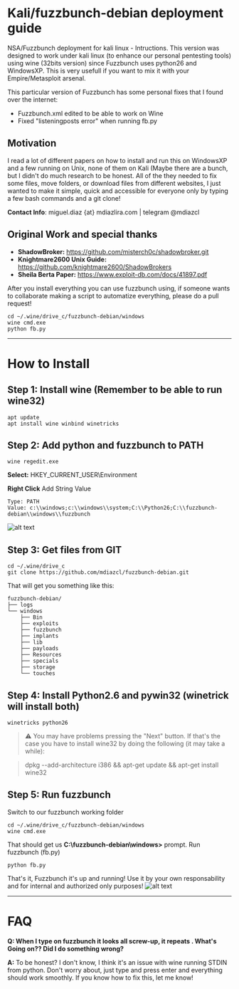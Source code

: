 # Kali/fuzzbunch-debian deployment guide
NSA/Fuzzbunch deployment for kali linux - Intructions. This version was designed to work under kali linux (to enhance our personal pentesting tools) using wine (32bits version) since Fuzzbunch uses python26 and WindowsXP. This is very usefull if you want to mix it with your Empire/Metasploit arsenal.

This particular version of Fuzzbunch has some personal fixes that I found over the internet:
 - Fuzzbunch.xml edited to be able to work on Wine
 - Fixed "listeningposts error" when running fb.py

## Motivation
I read a lot of different papers on how to install and run this on WindowsXP and a few running on Unix, none of them on Kali (Maybe there are a bunch, but I didn't do much research to be honest. All of the they needed to fix some files, move folders, or download files from different websites, I just wanted to make it simple, quick and accessible for everyone only by typing a few bash commands and a git clone!

**Contact Info**: miguel.diaz {at} mdiazlira.com | telegram @mdiazcl

## Original Work and special thanks
- **ShadowBroker:** https://github.com/misterch0c/shadowbroker.git
- **Knightmare2600 Unix Guide:** https://github.com/knightmare2600/ShadowBrokers
- **Sheila Berta Paper:** https://www.exploit-db.com/docs/41897.pdf

After you install everything you can use fuzzbunch using, if someone wants to collaborate making a script to automatize everything, please do a pull request!
```
cd ~/.wine/drive_c/fuzzbunch-debian/windows
wine cmd.exe
python fb.py
```

***

# How to Install
## Step 1: Install wine (Remember to be able to run wine32)
```
apt update
apt install wine winbind winetricks
```

## Step 2: Add python and fuzzbunch to PATH
```
wine regedit.exe
```
**Select:** HKEY_CURRENT_USER\Environment

**Right Click** Add String Value
```
Type: PATH
Value: c:\\windows;c:\\windows\\system;C:\\Python26;C:\\fuzzbunch-debian\\windows\\fuzzbunch
```
![alt text](http://i.imgur.com/3HHUqBe.png)

## Step 3: Get files from GIT
```
cd ~/.wine/drive_c
git clone https://github.com/mdiazcl/fuzzbunch-debian.git
```

That will get you something like this:
```
fuzzbunch-debian/
├── logs
└── windows
    ├── Bin
    ├── exploits
    ├── fuzzbunch
    ├── implants
    ├── lib
    ├── payloads
    ├── Resources
    ├── specials
    ├── storage
    └── touches
```

## Step 4: Install Python2.6 and pywin32 (winetrick will install both)
```
winetricks python26
```

> :warning: You may have problems pressing the "Next" button. If that's the case you have to install wine32 by doing the following (it may take a while):

> dpkg --add-architecture i386 && apt-get update && apt-get install wine32


## Step 5: Run fuzzbunch

Switch to our fuzzbunch working folder

```
cd ~/.wine/drive_c/fuzzbunch-debian/windows
wine cmd.exe
```

That should get us **C:\fuzzbunch-debian\windows>** prompt. Run fuzzbunch (fb.py)

```
python fb.py
```

That's it, Fuzzbunch it's up and running!
Use it by your own responsability and for internal and authorized only purposes!
![alt text](http://i.imgur.com/2jA6qzT.png)

***
# FAQ
**Q: When I type on fuzzbunch it looks all screw-up, it repeats . What's Going on?? Did I do something wrong?**

**A:** To be honest? I don't know, I think it's an issue with wine running STDIN from python. Don't worry about, just type and press enter and everything should work smoothly. If you know how to fix this, let me know!
